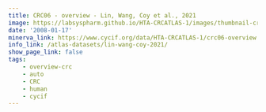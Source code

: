 ```yaml
---
title: CRC06 - overview - Lin, Wang, Coy et al., 2021
image: https://labsyspharm.github.io/HTA-CRCATLAS-1/images/thumbnail-crc06-overview.jpg
date: '2008-01-17'
minerva_link: https://www.cycif.org/data/HTA-CRCATLAS-1/crc06-overview
info_link: /atlas-datasets/lin-wang-coy-2021/
show_page_link: false
tags:
    - overview-crc
    - auto
    - CRC
    - human
    - cycif
---
```

